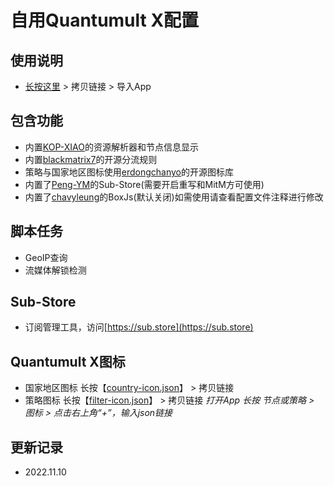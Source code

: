 # 自用Quantumult X配置
## 使用说明
- [长按这里](https://raw.githubusercontent.com/fanmingming/QX-Config/main/QuantumultX.conf) > 拷贝链接 > 导入App
## 包含功能
- 内置[KOP-XIAO](https://github.com/KOP-XIAO)的资源解析器和节点信息显示
- 内置[blackmatrix7](https://github.com/blackmatrix7)的开源分流规则
- 策略与国家地区图标使用[erdongchanyo](https://github.com/erdongchanyo)的开源图标库
- 内置了[Peng-YM](https://github.com/Peng-YM)的Sub-Store(需要开启重写和MitM方可使用)
- 内置了[chavyleung](https://github.com/chavyleung)的BoxJs(默认关闭)如需使用请查看配置文件注释进行修改
## 脚本任务
- GeoIP查询
- 流媒体解锁检测
## Sub-Store
- 订阅管理工具，访问[https://sub.store](https://sub.store)
## Quantumult X图标
- 国家地区图标 长按【[country-icon.json](https://raw.githubusercontent.com/fanmingming/QX-Config/main/country-icon.json)】 > 拷贝链接
- 策略图标 长按【[filter-icon.json](https://raw.githubusercontent.com/fanmingming/QX-Config/main/filter-icon.json)】 > 拷贝链接
*打开App 长按 节点或策略 > 图标 > 点击右上角“+”，输入json链接*
## 更新记录
- 2022.11.10
